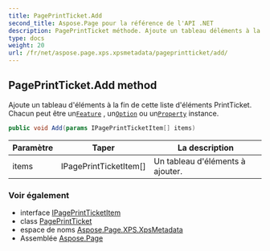 ```yaml
---
title: PagePrintTicket.Add
second_title: Aspose.Page pour la référence de l'API .NET
description: PagePrintTicket méthode. Ajoute un tableau déléments à la fin de cette liste déléments PrintTicket. Chacun peut être unFeature  unOption ou unProperty instance.
type: docs
weight: 20
url: /fr/net/aspose.page.xps.xpsmetadata/pageprintticket/add/
---
```

## PagePrintTicket.Add method

Ajoute un tableau d'éléments à la fin de cette liste d'éléments PrintTicket. Chacun peut être un[`Feature`](../../feature/) , un[`Option`](../../option/) ou un[`Property`](../../property/) instance.

```csharp
public void Add(params IPagePrintTicketItem[] items)
```

| Paramètre | Taper | La description |
| --- | --- | --- |
| items | IPagePrintTicketItem[] | Un tableau d'éléments à ajouter. |

### Voir également

* interface [IPagePrintTicketItem](../../ipageprintticketitem/)
* class [PagePrintTicket](../)
* espace de noms [Aspose.Page.XPS.XpsMetadata](../../pageprintticket/)
* Assemblée [Aspose.Page](../../../)


